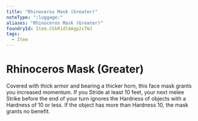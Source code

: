 ```yaml
---
title: "Rhinoceros Mask (Greater)"
noteType: ":luggage:"
aliases: "Rhinoceros Mask (Greater)"
foundryId: Item.CGkR1dlAAgp2sTWJ
tags:
  - Item
---
```


# Rhinoceros Mask (Greater)

Covered with thick armor and bearing a thicker horn, this face mask grants you increased momentum. If you Stride at least 10 feet, your next melee Strike before the end of your turn ignores the Hardness of objects with a Hardness of 10 or less. If the object has more than Hardness 10, the mask grants no benefit.
